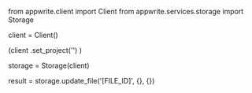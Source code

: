 from appwrite.client import Client
from appwrite.services.storage import Storage

client = Client()

(client
  .set_project('')
)

storage = Storage(client)

result = storage.update_file('[FILE_ID]', {}, {})
